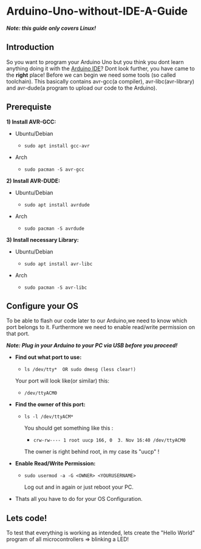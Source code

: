 # Arduino-Uno-without-IDE-A-Guide
***Note: this guide only covers Linux!***
## Introduction
So you want to program your Arduino Uno but you think you dont learn anything doing it with the [Arduino IDE](https://www.arduino.cc/en/Main/Software_)? Dont look further, you have came to the **right** place!
Before we can begin we need some tools (so called toolchain). This basically contains avr-gcc(a compiler), avr-libc(avr-library) and avr-dude(a program to upload our code to the Arduino).

## Prerequiste
**1) Install AVR-GCC:**
  - Ubuntu/Debian
    - ```
      sudo apt install gcc-avr
      ```
  - Arch
    - ```
      sudo pacman -S avr-gcc
      ```
**2) Install AVR-DUDE:**
  - Ubuntu/Debian
    - ```
      sudo apt install avrdude
      ```
  - Arch
    - ```
      sudo pacman -S avrdude
      ```
**3) Install necessary Library:**     
  - Ubuntu/Debian
    - ```
      sudo apt install avr-libc
      ```
  - Arch
    - ```
      sudo pacman -S avr-libc
      ```
## Configure your OS

To  be able to flash our code later to our Arduino,we need to know which port belongs to it. Furthermore we need to enable read/write permission on that port. 

***Note: Plug in your Arduino to your PC via USB before you proceed!***
- **Find out what port to use:**
  - ```
    ls /dev/tty*  OR sudo dmesg (less clear!)
    ```
  Your port will look like(or similar) this: 
   - ```
     /dev/ttyACM0
     ```
- **Find the owner of this port:**
   - ```
     ls -l /dev/ttyACM*
     ```     
     You should get something like this :
     - ```
       crw-rw---- 1 root uucp 166, 0  3. Nov 16:40 /dev/ttyACM0
       ```
     The owner is right behind root, in my case its "uucp" !
     
- **Enable Read/Write Permission:**
  - ```
    sudo usermod -a -G <OWNER> <YOURUSERNAME>
    ```
    Log out and in again or just reboot your PC.
    
 - Thats all you have to do for your OS Configuration.
  
## Lets code!  
To test that everything is working as intended, lets create the "Hello World" program of all microcontrollers => blinking a LED!
